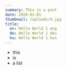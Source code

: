 ```yaml
---
summary: This is a post
date: 2020-01-01
thumbnail: /uploads/4.jpg
title:
  en: Hello World 1 eng
  de: Hello World 1 deu
  hu: Hello World 1 hun
---
```

- this
- is
- a list

